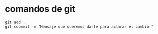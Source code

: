 # comandos de git
```
git add .
git coommit -m "Mensaje que queremos darle para aclarar el cambio."

```
